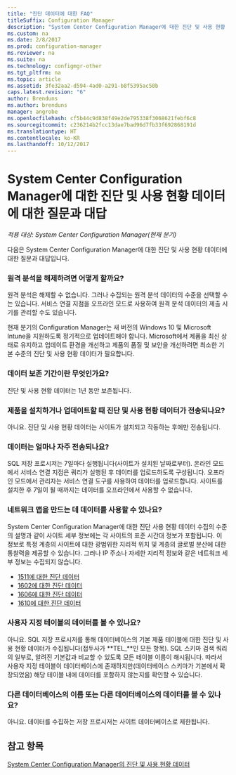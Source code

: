 ```yaml
---
title: "진단 데이터에 대한 FAQ"
titleSuffix: Configuration Manager
description: "System Center Configuration Manager에 대한 진단 및 사용 현황 데이터에 대한 질문과 대답을 찾습니다."
ms.custom: na
ms.date: 2/8/2017
ms.prod: configuration-manager
ms.reviewer: na
ms.suite: na
ms.technology: configmgr-other
ms.tgt_pltfrm: na
ms.topic: article
ms.assetid: 3fe32aa2-d594-4ad0-a291-b8f5395ac50b
caps.latest.revision: "6"
author: Brenduns
ms.author: brenduns
manager: angrobe
ms.openlocfilehash: cf5b44c9d838f49e2de795338f3068621febf6c8
ms.sourcegitcommit: c236214b2fcc13dae7bad96d7fb33f692868191d
ms.translationtype: HT
ms.contentlocale: ko-KR
ms.lasthandoff: 10/12/2017
---
```

# <a name="frequently-asked-questions-about-diagnostics-and-usage-data-for-system-center-configuration-manager"></a>System Center Configuration Manager에 대한 진단 및 사용 현황 데이터에 대한 질문과 대답

*적용 대상: System Center Configuration Manager(현재 분기)*

다음은 System Center Configuration Manager에 대한 진단 및 사용 현황 데이터에 대한 질문과 대답입니다.  

###  <a name="bkmk_off"></a> 원격 분석을 해제하려면 어떻게 할까요?  
원격 분석은 해제할 수 없습니다. 그러나 수집되는 원격 분석 데이터의 수준을 선택할 수는 있습니다. 서비스 연결 지점을 오프라인 모드로 사용하여 원격 분석 데이터의 제출 시기를 관리할 수도 있습니다.

현재 분기의 Configuration Manager는 새 버전의 Windows 10 및 Microsoft Intune을 지원하도록 정기적으로 업데이트해야 합니다. Microsoft에서 제품을 최신 상태로 유지하고 업데이트 환경을 개선하고 제품의 품질 및 보안을 개선하려면 최소한 기본 수준의 진단 및 사용 현황 데이터가 필요합니다.

###  <a name="bkmk_retention"></a> 데이터 보존 기간이란 무엇인가요?  
 진단 및 사용 현황 데이터는 1년 동안 보존됩니다.  

###  <a name="bkmk_update"></a> 제품을 설치하거나 업데이트할 때 진단 및 사용 현황 데이터가 전송되나요?  
 아니요. 진단 및 사용 현황 데이터는 사이트가 설치되고 작동하는 후에만 전송됩니다.  

###  <a name="bkmk_frequency"></a> 데이터는 얼마나 자주 전송되나요?  
 SQL 저장 프로시저는 7일마다 실행됩니다(사이트가 설치된 날짜로부터). 온라인 모드에서 서비스 연결 지점은 쿼리가 실행된 후 데이터를 업로드하도록 구성됩니다. 오프라인 모드에서 관리자는 서비스 연결 도구를 사용하여 데이터를 업로드합니다. 사이트를 설치한 후 7일이 될 때까지는 데이터를 오프라인에서 사용할 수 없습니다.  

###  <a name="bkmk_network"></a> 네트워크 맵을 만드는 데 데이터를 사용할 수 있나요?  
 System Center Configuration Manager에 대한 진단 사용 현황 데이터 수집의 수준의 설명과 같이 사이트 세부 정보에는 각 사이트의 표준 시간대 정보가 포함됩니다. 이 정보로 특정 계층의 사이트에 대한 광범위한 지리적 위치 및 계층의 글로벌 분산에 대한 통찰력을 제공할 수 있습니다. 그러나 IP 주소나 자세한 지리적 정보와 같은 네트워크 세부 정보는 수집되지 않습니다.
 - [1511에 대한 진단 데이터](/sccm/core/plan-design/diagnostics/levels-of-diagnostic-usage-data-collection-1511)
 - [1602에 대한 진단 데이터](/sccm/core/plan-design/diagnostics/levels-of-diagnostic-usage-data-collection-1602)
 - [1606에 대한 진단 데이터](/sccm/core/plan-design/diagnostics/levels-of-diagnostic-usage-data-collection-1606)
 - [1610에 대한 진단 데이터](/sccm/core/plan-design/diagnostics/levels-of-diagnostic-usage-data-collection-1610)


###  <a name="bkmk_tables"></a> 사용자 지정 테이블의 데이터를 볼 수 있나요?  
 아니요. SQL 저장 프로시저를 통해 데이터베이스의 기본 제품 테이블에 대한 진단 및 사용 현황 데이터가 수집됩니다(접두사가 **TEL_**인 모든 항목). SQL 스키마 검색 쿼리의 일부로, 알려진 기본값과 비교할 수 있도록 모든 테이블 이름이 해시됩니다. 따라서 사용자 지정 테이블이 데이터베이스에 존재하지만(데이터베이스 스키마가 기본에서 확장되었음) 해당 테이블 내에 데이터를 포함하지 않는지를 확인할 수 있습니다.  

###  <a name="bkmk_databases"></a> 다른 데이터베이스의 이름 또는 다른 데이터베이스의 데이터를 볼 수 있나요?  
 아니요. 데이터를 수집하는 저장 프로시저는 사이트 데이터베이스로 제한됩니다.  

## <a name="see-also"></a>참고 항목  
 [System Center Configuration Manager의 진단 및 사용 현황 데이터](../../core/plan-design/diagnostics/diagnostics-and-usage-data.md)
